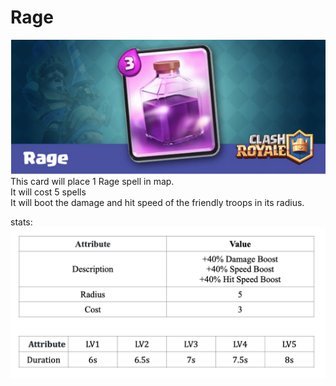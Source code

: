 # Rage

![Valkyrie Card](../cards/Rage.png)<br>
This card will place 1 Rage spell in map.<br>
It will cost 5 spells <br>
It will boot the damage and hit speed of the friendly troops in its radius. <br>

stats: <br>
![Barbarians Stats](../stats/Rage.png)
